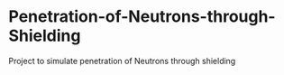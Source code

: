 # Penetration-of-Neutrons-through-Shielding
Project to simulate penetration of Neutrons through shielding

